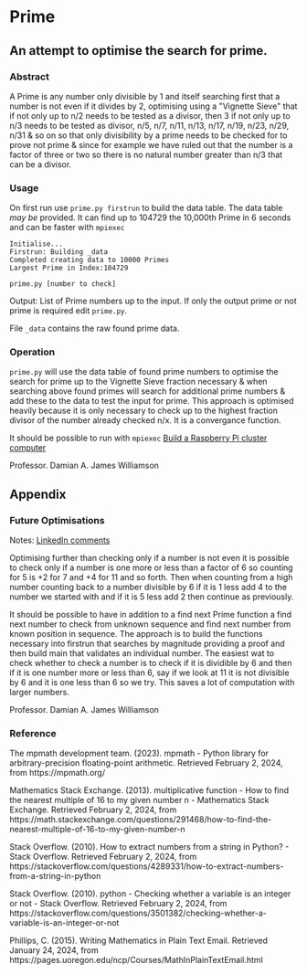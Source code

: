 # Prime
## An attempt to optimise the search for prime.

### Abstract
A Prime is any number only divisible by 1 and itself searching first that a number is not even if it divides by 2, optimising using a "Vignette Sieve" that if not only up to n/2 needs to be tested as a divisor, then 3 if not only up to n/3 needs to be tested as divisor, n/5, n/7, n/11, n/13, n/17, n/19, n/23, n/29, n/31 & so on so that only divisibility by a prime needs to be checked for to prove not prime & since for example we have ruled out that the number is a factor of three or two so there is no natural number greater than n/3 that can be a divisor.

### Usage
On first run use `prime.py firstrun` to build the data table. The data table *may be* provided. It can find up to 104729 the 10,000th Prime in 6 seconds and can be faster with `mpiexec`

```log prime.py firstrun
Initialise...
Firstrun: Building _data
Completed creating data to 10000 Primes
Largest Prime in Index:104729
```

`prime.py [number to check]`

Output: List of Prime numbers up to the input. If only the output prime or not prime is required edit `prime.py`.

File `_data` contains the raw found prime data.

### Operation
`prime.py` will use the data table of found prime numbers to optimise the search for prime up to the Vignette Sieve fraction necessary & when searching above found primes will search for additional prime numbers & add these to the data to test the input for prime. This approach is optimised heavily because it is only necessary to check up to the highest fraction divisor of the number already checked n/x. It is a convergance function.

It should be possible to run with `mpiexec` [Build a Raspberry Pi cluster computer][1]

Professor. Damian A. James Williamson

## Appendix

### Future Optimisations

Notes: [LinkedIn comments][2]

Optimising further than checking only if a number is not even it is possible to check only if a number is one more or less than a factor of 6 so counting for 5 is +2 for 7 and +4 for 11 and so forth. Then when counting from a high number counting back to a number divisible by 6 if it is 1 less add 4 to the number we started with and if it is 5 less add 2 then continue as previously.

It should be possible to have in addition to a find next Prime function a find next number to check from unknown sequence and find next number from known position in sequence. The approach is to build the functions necessary into firstrun that searches by magnitude providing a proof and then build main that validates an individual number. The easiest wat to check whether to check a number is to check if it is dividible by 6 and then if it is one number more or less than 6, say if we look at 11 it is  not divisible by 6 and it is one less than 6 so we try. This saves a lot of computation with larger numbers. 

Professor. Damian A. James Williamson

### Reference

<p class="apa-reference style="padding-left: 36px; text-indent: -36px;">The mpmath development team. (2023). mpmath - Python library for arbitrary-precision floating-point arithmetic. Retrieved February 2, 2024, from https://mpmath.org/</p>

<p class="apa-reference style="padding-left: 36px; text-indent: -36px;">Mathematics Stack Exchange. (2013). multiplicative function - How to find the nearest multiple of 16 to my given number n - Mathematics Stack Exchange. Retrieved February 2, 2024, from https://math.stackexchange.com/questions/291468/how-to-find-the-nearest-multiple-of-16-to-my-given-number-n</p>

<p class="apa-reference style="padding-left: 36px; text-indent: -36px;">Stack Overflow. (2010). How to extract numbers from a string in Python? - Stack Overflow. Retrieved February 2, 2024, from https://stackoverflow.com/questions/4289331/how-to-extract-numbers-from-a-string-in-python</p>

<p class="apa-reference style="padding-left: 36px; text-indent: -36px;">Stack Overflow. (2010). python - Checking whether a variable is an integer or not - Stack Overflow. Retrieved February 2, 2024, from https://stackoverflow.com/questions/3501382/checking-whether-a-variable-is-an-integer-or-not</p

<p class="apa-reference style="padding-left: 36px; text-indent: -36px;">Phillips, C. (2015). Writing Mathematics in Plain Text Email. Retrieved January 24, 2024, from https://pages.uoregon.edu/ncp/Courses/MathInPlainTextEmail.html</p>

[1]: https://magpi.raspberrypi.com/articles/build-a-raspberry-pi-cluster-computer
[2]: https://www.linkedin.com/feed/update/urn:li:activity:7152930677804421120?commentUrn=urn%3Ali%3Acomment%3A%28activity%3A7152930677804421120%2C7155347903270522880%29&dashCommentUrn=urn%3Ali%3Afsd_comment%3A%287155347903270522880%2Curn%3Ali%3Aactivity%3A7152930677804421120%29
